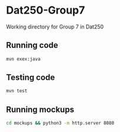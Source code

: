 # Dat250-Group7
Working directory for Group 7 in Dat250

## Running code
```bash
mvn exex:java
```

## Testing code
```bash
mvn test
```

## Running mockups
```bash
cd mockups && python3 -m http.server 8080
```


